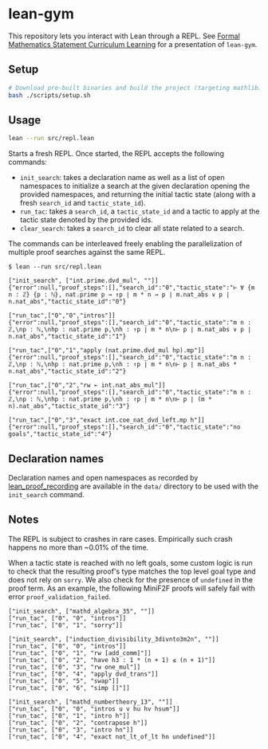# lean-gym

This repository lets you interact with Lean through a REPL.
See [Formal Mathematics Statement Curriculum Learning](https://arxiv.org/abs/2202.01344)
for a presentation of `lean-gym`.

## Setup

```bash
# Download pre-built binaries and build the project (targeting mathlib).
bash ./scripts/setup.sh
```

## Usage

```bash
lean --run src/repl.lean
```

Starts a fresh REPL. Once started, the REPL accepts the following commands:

- `init_search`: takes a declaration name as well as a list of open namespaces
to initialize a search at the given declaration opening the provided namespaces,
and returning the initial tactic state (along with a fresh `search_id` and
`tactic_state_id`).
- `run_tac`: takes a `search_id`, a `tactic_state_id` and a tactic to apply at
the tactic state denoted by the provided ids.
- `clear_search`: takes a `search_id` to clear all state related to a search.

The commands can be interleaved freely enabling the parallelization of multiple
proof searches against the same REPL.

```
$ lean --run src/repl.lean

["init_search", ["int.prime.dvd_mul", ""]]
{"error":null,"proof_steps":[],"search_id":"0","tactic_state":"⊢ ∀ {m n : ℤ} {p : ℕ}, nat.prime p → ↑p ∣ m * n → p ∣ m.nat_abs ∨ p ∣ n.nat_abs","tactic_state_id":"0"}

["run_tac",["0","0","intros"]]
{"error":null,"proof_steps":[],"search_id":"0","tactic_state":"m n : ℤ,\np : ℕ,\nhp : nat.prime p,\nh : ↑p ∣ m * n\n⊢ p ∣ m.nat_abs ∨ p ∣ n.nat_abs","tactic_state_id":"1"}

["run_tac",["0","1","apply (nat.prime.dvd_mul hp).mp"]]
{"error":null,"proof_steps":[],"search_id":"0","tactic_state":"m n : ℤ,\np : ℕ,\nhp : nat.prime p,\nh : ↑p ∣ m * n\n⊢ p ∣ m.nat_abs * n.nat_abs","tactic_state_id":"2"}

["run_tac",["0","2","rw ← int.nat_abs_mul"]]
{"error":null,"proof_steps":[],"search_id":"0","tactic_state":"m n : ℤ,\np : ℕ,\nhp : nat.prime p,\nh : ↑p ∣ m * n\n⊢ p ∣ (m * n).nat_abs","tactic_state_id":"3"}

["run_tac",["0","3","exact int.coe_nat_dvd_left.mp h"]]
{"error":null,"proof_steps":[],"search_id":"0","tactic_state":"no goals","tactic_state_id":"4"}
```

## Declaration names

Declaration names and open namespaces as recorded by
[lean_proof_recording](https://github.com/jasonrute/lean-proof-recording-public)
are available in the `data/` directory to be used with the `init_search`
command.

## Notes

The REPL is subject to crashes in rare cases. Empirically such crash happens no
more than ~0.01% of the time.

When a tactic state is reached with no left goals, some custom logic is run to check that the
resulting proof's type matches the top level goal type and does not rely on `sorry`. We also check
for the presence of `undefined` in the proof term. As an example, the following MiniF2F proofs will
safely fail with error `proof_validation_failed`.

```
["init_search", ["mathd_algebra_35", ""]]
["run_tac", ["0", "0", "intros"]]
["run_tac", ["0", "1", "sorry"]]
```

```
["init_search", ["induction_divisibility_3divnto3m2n", ""]]
["run_tac", ["0", "0", "intros"]]
["run_tac", ["0", "1", "rw [add_comm]"]]
["run_tac", ["0", "2", "have h3 : 1 * (n + 1) ≤ (n + 1)"]]
["run_tac", ["0", "3", "rw one_mul"]]
["run_tac", ["0", "4", "apply dvd_trans"]]
["run_tac", ["0", "5", "swap"]]
["run_tac", ["0", "6", "simp []"]]
```

```
["init_search", ["mathd_numbertheory_13", ""]]
["run_tac", ["0", "0", "intros u v hu hv hsum"]]
["run_tac", ["0", "1", "intro h"]]
["run_tac", ["0", "2", "contrapose h"]]
["run_tac", ["0", "3", "intro hn"]]
["run_tac", ["0", "4", "exact not_lt_of_lt hn undefined"]]
```
